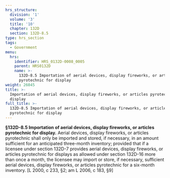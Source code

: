 ```yaml
---
hrs_structure:
  division: '1'
  volume: '3'
  title: '10'
  chapter: 132D
  section: 132D-8.5
type: hrs_section
tags:
  - Government
menu:
  hrs:
    identifier: HRS_0132D-0008_0005
    parent: HRS0132D
    name: >-
      132D-8.5 Importation of aerial devices, display fireworks, or articles
      pyrotechnic for display
weight: 26045
title: >-
  Importation of aerial devices, display fireworks, or articles pyrotechnic for
  display
full_title: >-
  132D-8.5 Importation of aerial devices, display fireworks, or articles
  pyrotechnic for display
---
```

**§132D-8.5 Importation of aerial devices, display fireworks, or articles pyrotechnic for display.** Aerial devices, display fireworks, or articles pyrotechnic shall only be imported and stored, if necessary, in an amount sufficient for an anticipated three-month inventory; provided that if a licensee under section 132D-7 provides aerial devices, display fireworks, or articles pyrotechnic for displays as allowed under section 132D-16 more than once a month, the licensee may import or store, if necessary, sufficient aerial devices, display fireworks, or articles pyrotechnic for a six-month inventory. [L 2000, c 233, §2; am L 2006, c 183, §9]